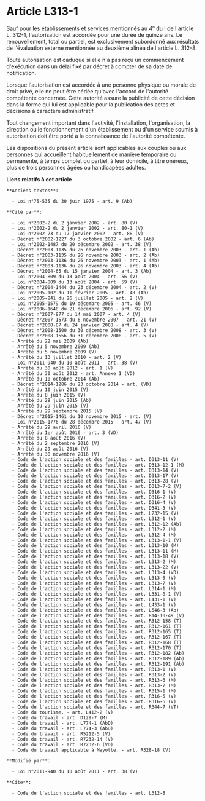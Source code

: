 # Article L313-1

Sauf pour les établissements et services mentionnés au 4° du I de l'article L. 312-1, l'autorisation est accordée pour une
durée de quinze ans. Le renouvellement, total ou partiel, est exclusivement subordonné aux résultats de l'évaluation externe
mentionnée au deuxième alinéa de l'article L. 312-8. 

Toute autorisation est caduque si elle n'a pas reçu un commencement d'exécution dans un délai fixé par décret à compter de sa
date de notification. 

Lorsque l'autorisation est accordée à une personne physique ou morale de droit privé, elle ne peut être cédée qu'avec
l'accord de l'autorité compétente concernée. Cette autorité assure la publicité de cette décision dans la forme qui lui est
applicable pour la publication des actes et décisions à caractère administratif. 

Tout changement important dans l'activité, l'installation, l'organisation, la direction ou le fonctionnement d'un
établissement ou d'un service soumis à autorisation doit être porté à la connaissance de l'autorité compétente. 

Les dispositions du présent article sont applicables aux couples ou aux personnes qui accueillent habituellement de manière
temporaire ou permanente, à temps complet ou partiel, à leur domicile, à titre onéreux, plus de trois personnes âgées ou
handicapées adultes.

**Liens relatifs à cet article**

	**Anciens textes**:

	  - Loi n°75-535 du 30 juin 1975 - art. 9 (Ab)

	**Cité par**:

	  - Loi n°2002-2 du 2 janvier 2002 - art. 80 (V)
	  - Loi n°2002-2 du 2 janvier 2002 - art. 80-1 (V)
	  - Loi n°2002-73 du 17 janvier 2002 - art. 88 (V)
	  - Décret n°2002-1227 du 3 octobre 2002 - art. 6 (Ab)
	  - Loi n°2002-1487 du 20 décembre 2002 - art. 38 (V)
	  - Décret n°2003-1135 du 26 novembre 2003 - art. 1 (Ab)
	  - Décret n°2003-1135 du 26 novembre 2003 - art. 2 (Ab)
	  - Décret n°2003-1136 du 26 novembre 2003 - art. 1 (Ab)
	  - Décret n°2003-1136 du 26 novembre 2003 - art. 4 (Ab)
	  - Décret n°2004-65 du 15 janvier 2004 - art. 3 (Ab)
	  - Loi n°2004-809 du 13 août 2004 - art. 56 (V)
	  - Loi n°2004-809 du 13 août 2004 - art. 59 (V)
	  - Décret n°2004-1444 du 23 décembre 2004 - art. 2 (V)
	  - Loi n°2005-102 du 11 février 2005 - art. 48 (Ab)
	  - Loi n°2005-841 du 26 juillet 2005 - art. 2 (V)
	  - Loi n°2005-1579 du 19 décembre 2005 - art. 46 (V)
	  - Loi n°2006-1640 du 21 décembre 2006 - art. 92 (V)
	  - Décret n°2007-877 du 14 mai 2007 - art. 4 (V)
	  - Décret n°2007-1573 du 6 novembre 2007 - art. 21 (V)
	  - Décret n°2008-87 du 24 janvier 2008 - art. 4 (V)
	  - Décret n°2008-1500 du 30 décembre 2008 - art. 3 (V)
	  - Décret n°2008-1556 du 31 décembre 2008 - art. 5 (V)
	  - Arrêté du 22 mai 2009 (Ab)
	  - Arrêté du 5 novembre 2009 (Ab)
	  - Arrêté du 5 novembre 2009 (V)
	  - Arrêté du 13 juillet 2010 - art. 2 (V)
	  - Loi n°2011-940 du 10 août 2011 - art. 38 (V)
	  - Arrêté du 30 août 2012 - art. 1 (V)
	  - Arrêté du 30 août 2012 - art. Annexe 1 (VD)
	  - Arrêté du 10 octobre 2014 (Ab)
	  - Décret n°2014-1286 du 23 octobre 2014 - art. (VD)
	  - Arrêté du 10 juin 2015 (V)
	  - Arrêté du 8 juin 2015 (V)
	  - Arrêté du 29 juin 2015 (Ab)
	  - Arrêté du 29 juin 2015 (V)
	  - Arrêté du 29 septembre 2015 (V)
	  - Décret n°2015-1461 du 10 novembre 2015 - art. (V)
	  - Loi n°2015-1776 du 28 décembre 2015 - art. 47 (V)
	  - Arrêté du 29 avril 2016 (V)
	  - Arrêté du 1er août 2016 - art. 3 (VD)
	  - Arrêté du 8 août 2016 (V)
	  - Arrêté du 2 septembre 2016 (V)
	  - Arrêté du 29 août 2016 (V)
	  - Arrêté du 30 novembre 2016 (V)
	  - Code de l'action sociale et des familles - art. D313-11 (V)
	  - Code de l'action sociale et des familles - art. D313-12-1 (M)
	  - Code de l'action sociale et des familles - art. D313-14 (V)
	  - Code de l'action sociale et des familles - art. D313-17 (V)
	  - Code de l'action sociale et des familles - art. D313-28 (V)
	  - Code de l'action sociale et des familles - art. D313-7-2 (V)
	  - Code de l'action sociale et des familles - art. D316-1 (V)
	  - Code de l'action sociale et des familles - art. D316-2 (V)
	  - Code de l'action sociale et des familles - art. D316-4 (V)
	  - Code de l'action sociale et des familles - art. D341-3 (V)
	  - Code de l'action sociale et des familles - art. L232-15 (V)
	  - Code de l'action sociale et des familles - art. L312-1 (V)
	  - Code de l'action sociale et des familles - art. L312-12 (Ab)
	  - Code de l'action sociale et des familles - art. L312-2 (M)
	  - Code de l'action sociale et des familles - art. L312-4 (M)
	  - Code de l'action sociale et des familles - art. L313-1-1 (V)
	  - Code de l'action sociale et des familles - art. L313-10 (M)
	  - Code de l'action sociale et des familles - art. L313-11 (M)
	  - Code de l'action sociale et des familles - art. L313-18 (V)
	  - Code de l'action sociale et des familles - art. L313-2 (M)
	  - Code de l'action sociale et des familles - art. L313-22 (V)
	  - Code de l'action sociale et des familles - art. L313-4 (VD)
	  - Code de l'action sociale et des familles - art. L313-6 (V)
	  - Code de l'action sociale et des familles - art. L313-7 (V)
	  - Code de l'action sociale et des familles - art. L314-1 (M)
	  - Code de l'action sociale et des familles - art. L331-8-1 (V)
	  - Code de l'action sociale et des familles - art. L431-1 (V)
	  - Code de l'action sociale et des familles - art. L433-1 (V)
	  - Code de l'action sociale et des familles - art. L546-3 (Ab)
	  - Code de l'action sociale et des familles - art. R14-10-49 (V)
	  - Code de l'action sociale et des familles - art. R312-158 (T)
	  - Code de l'action sociale et des familles - art. R312-161 (T)
	  - Code de l'action sociale et des familles - art. R312-165 (T)
	  - Code de l'action sociale et des familles - art. R312-167 (T)
	  - Code de l'action sociale et des familles - art. R312-168 (T)
	  - Code de l'action sociale et des familles - art. R312-170 (T)
	  - Code de l'action sociale et des familles - art. R312-182 (Ab)
	  - Code de l'action sociale et des familles - art. R312-189 (Ab)
	  - Code de l'action sociale et des familles - art. R312-191 (Ab)
	  - Code de l'action sociale et des familles - art. R313-1 (V)
	  - Code de l'action sociale et des familles - art. R313-2 (V)
	  - Code de l'action sociale et des familles - art. R313-6 (M)
	  - Code de l'action sociale et des familles - art. R313-7 (M)
	  - Code de l'action sociale et des familles - art. R315-1 (M)
	  - Code de l'action sociale et des familles - art. R316-5 (V)
	  - Code de l'action sociale et des familles - art. R316-6 (V)
	  - Code de l'action sociale et des familles - art. R344-7 (VT)
	  - Code du tourisme. - art. L412-2 (V)
	  - Code du travail - art. D129-7 (M)
	  - Code du travail - art. L774-1 (AbD)
	  - Code du travail - art. L774-3 (AbD)
	  - Code du travail - art. R5212-5 (V)
	  - Code du travail - art. R7232-14 (V)
	  - Code du travail - art. R7232-6 (VD)
	  - Code du travail applicable à Mayotte. - art. R328-18 (V)

	**Modifié par**:

	  - Loi n°2011-940 du 10 août 2011 - art. 38 (V)

	**Cite**:

	  - Code de l'action sociale et des familles - art. L312-8
